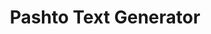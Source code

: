 ---
title: Pashto Text Generator
description: A modern **Android app** built with **Jetpack Compose, MVVM architecture, and Koin DI** that generates Pashto sentences for various use cases. This application is designed to help learners, students, and developers understand Pashto sentence structures and text generation logic.
image: /waliafghan22/PashtoTextGen/blob/main/screenshots/screen1.png
technologies:
  - Jetpack Compose
  - Kotlin
  - MVVM
  - Coroutines
  - Koin
  - Material 3
github: https://github.com/waliafghan22/PashtoTextGen/releases/tag/1.0.alpha
demo: https://github.com/waliafghan22/PashtoTextGen
---